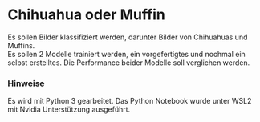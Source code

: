 # Chihuahua oder Muffin

Es sollen Bilder klassifiziert werden, darunter Bilder von Chihuahuas und Muffins.  
Es sollen 2 Modelle trainiert werden, ein vorgefertigtes und nochmal ein selbst erstelltes. Die Performance beider Modelle soll verglichen werden.

### Hinweise
Es wird mit Python 3 gearbeitet.
Das Python Notebook wurde unter WSL2 mit Nvidia Unterstützung ausgeführt.
